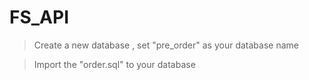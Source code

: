 # FS_API



>Create a new database , set "pre_order" as your database name



>Import the "order.sql" to your database
